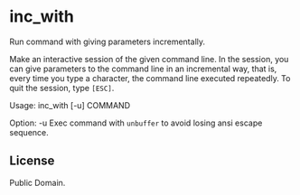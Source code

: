 # inc_with

Run command with giving parameters incrementally.

Make an interactive session of the given command line. In the session,
you can give parameters to the command line in an incremental way,
that is, every time you type a character, the command line executed repeatedly.
To quit the session, type `[ESC]`.

Usage:
  inc_with [-u] COMMAND

Option:
  -u    Exec command with `unbuffer` to avoid losing ansi escape sequence.

## License

Public Domain.
